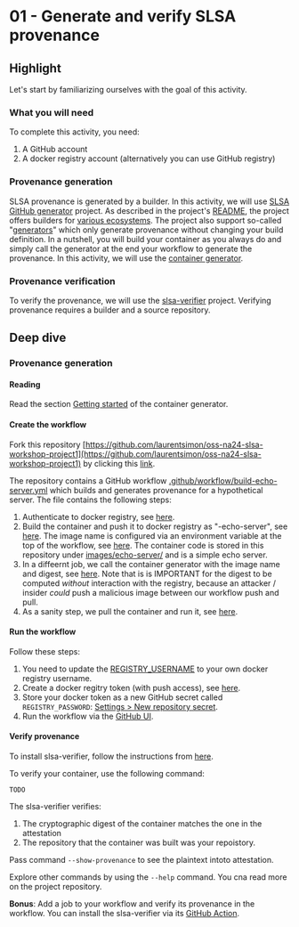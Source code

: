 # 01 - Generate and verify SLSA provenance

## Highlight

Let's start by familiarizing ourselves with the goal of this activity.

### What you will need

To complete this activity, you need:

1. A GitHub account
1. A docker registry account (alternatively you can use GitHub registry)

### Provenance generation

SLSA provenance is generated by a builder. In this activity, we will use [SLSA GitHub generator](https://github.com/slsa-framework/slsa-github-generator) project. As described in the project's [README](https://github.com/slsa-framework/slsa-github-generator?tab=readme-ov-file#generate-provenance), the project offers builders for [various ecosystems](https://github.com/slsa-framework/slsa-github-generator?tab=readme-ov-file#builders). The project also support so-called "[generators](https://github.com/slsa-framework/slsa-github-generator?tab=readme-ov-file#generators)" which only generate provenance without changing your build definition. In a nutshell, you will build your container as you always do and simply call the generator at the end your workflow to generate the provenance. In this activity, we will use the [container generator](https://github.com/slsa-framework/slsa-github-generator/blob/main/internal/builders/container/README.md).

### Provenance verification

To verify the provenance, we will use the [slsa-verifier](https://github.com/slsa-framework/slsa-verifier) project. Verifying provenance requires a builder and a source repository.

## Deep dive

### Provenance generation

#### Reading
Read the section [Getting started](https://github.com/slsa-framework/slsa-github-generator/blob/main/internal/builders/container/README.md#getting-started) of the container generator. 

#### Create the workflow

Fork this repository [https://github.com/laurentsimon/oss-na24-slsa-workshop-project1](https://github.com/laurentsimon/oss-na24-slsa-workshop-project1) by clicking this [link](https://github.com/laurentsimon/oss-na24-slsa-workshop-project1/fork).

The repository contains a GitHub workflow [.github/workflow/build-echo-server.yml](https://github.com/laurentsimon/oss-na24-slsa-workshop-project1/blob/main/.github/workflows/build-echo-server.yml) which builds and generates provenance for a hypothetical server. The file contains the following steps:

1. Authenticate to docker registry, see [here](https://github.com/laurentsimon/oss-na24-slsa-workshop-project1/blob/main/.github/workflows/build-echo-server.yml#L33-L41).
1. Build the container and push it to docker registry as "<repository-name>-echo-server", see [here](https://github.com/laurentsimon/oss-na24-slsa-workshop-project1/blob/main/.github/workflows/build-echo-server.yml#L49-L56). The image name is configured via an environment variable at the top of the workflow, see [here](https://github.com/laurentsimon/oss-na24-slsa-workshop-project1/blob/main/.github/workflows/build-echo-server.yml#L14). The container code is stored in this repository under [images/echo-server/](https://github.com/laurentsimon/oss-na24-slsa-workshop-project1/blob/main/images/echo-server) and is a simple echo server.
1. In a diffeernt job, we call the container generator with the image name and digest, see [here](https://github.com/laurentsimon/oss-na24-slsa-workshop-project1/blob/main/.github/workflows/build-echo-server.yml#L64-L79). Note that is is IMPORTANT for the digest to be computed _without_ interaction with the registry, because an attacker / insider _could_ push a malicious image between our workflow push and pull.
1. As a sanity step, we pull the container and run it, see [here](https://github.com/laurentsimon/oss-na24-slsa-workshop-project1/blob/main/.github/workflows/build-echo-server.yml#L81-L102).

#### Run the workflow

Follow these steps:

1. You need to update the [REGISTRY_USERNAME](https://github.com/laurentsimon/oss-na24-slsa-workshop-project1/blob/main/.github/workflows/build-echo-server.yml#L15) to your own docker registry username.
1. Create a docker regitry token (with push access), see [here](https://docs.docker.com/security/for-developers/access-tokens/#create-an-access-token). 
2. Store your docker token as a new GitHub secret called `REGISTRY_PASSWORD`: [Settings > New repository secret](https://docs.github.com/en/actions/security-guides/using-secrets-in-github-actions#creating-secrets-for-a-repository).
2. Run the workflow via the [GitHub UI](https://docs.github.com/en/actions/using-workflows/manually-running-a-workflow#running-a-workflow).


#### Verify provenance

To install slsa-verifier, follow the instructions from [here](https://github.com/slsa-framework/slsa-verifier?tab=readme-ov-file#option-1-install-via-go).

To verify your container, use the following command:

```shell
TODO
```

The slsa-verifier verifies:

1. The cryptographic digest of the container matches the one in the attestation
2. The repository that the container was built was your repoistory.

Pass command `--show-provenance` to see the plaintext intoto attestation.

Explore other commands by using the `--help` command. You cna read more on the project repository.

**Bonus**: Add a job to your workflow and verify its provenance in the workflow. You can install the slsa-verifier via its [GitHub Action](https://github.com/slsa-framework/slsa-verifier/blob/main/actions/installer/README.md).